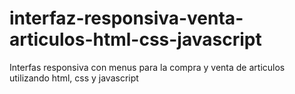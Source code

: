 # interfaz-responsiva-venta-articulos-html-css-javascript
Interfas responsiva con menus para la compra y venta de articulos utilizando html, css y javascript

